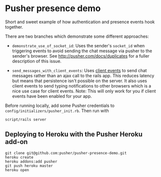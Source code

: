 # Pusher presence demo

Short and sweet example of how authentication and presence events hook together. 

There are two branches which demonstrate some different approaches:

* `demonstrate_use_of_socket_id`: Uses the sender's `socket_id` when triggering events to avoid sending the chat message via pusher to the sender's browser. See <http://pusher.com/docs/duplicates> for a fuller description of this issue.

* `send_messages_with_client_events`: Uses [client events](http://pusher.com/docs/client_events) to send chat messages rather than an ajax call to the rails app. This reduces latency but means that persistence isn't possible on the server. It also uses client events to send typing notifications to other browsers which is a nice use case for client events. Note: This will only work for you if client events have been enabled for your app.

Before running locally, add some Pusher credentials to `config/initializers/pusher_init.rb`. Then run with

    script/rails server

## Deploying to Heroku with the Pusher Heroku add-on

    git clone git@github.com:pusher/pusher-presence-demo.git
    heroku create
    heroku addons:add pusher
    git push heroku master
    heroku open
